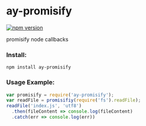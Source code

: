 # ay-promisify
[![npm version](https://img.shields.io/badge/npm-1.0.3-green.svg)](https://www.npmjs.com/package/ay-promisify)

promisify node callbacks

### Install:
```
npm install ay-promisify
```
### Usage Example:
```javascript
var promisify = require('ay-promisify');
var readFile = promisifiy(require('fs').readFile);
readFile('index.js', 'utf8')
  .then(fileContent => console.log(fileContent)
  .catch(err => console.log(err))
```
